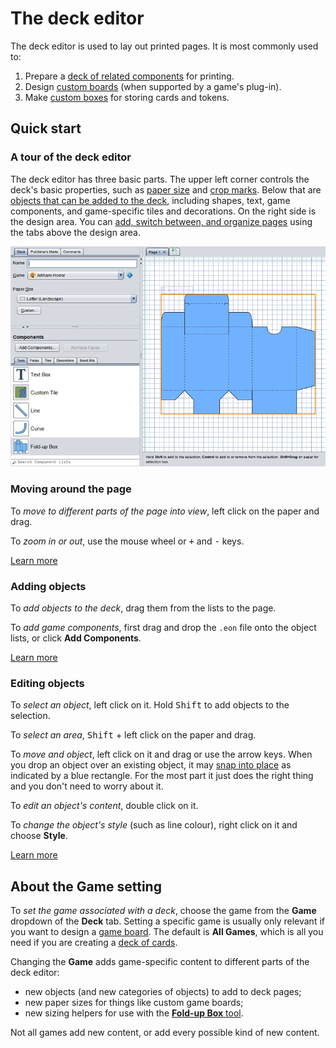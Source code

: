 # The deck editor

The deck editor is used to lay out printed pages. It is most commonly used to:

1. Prepare a [deck of related components](um-deck-decks.md) for printing.
2. Design [custom boards](um-deck-boards.md) (when supported by a game's plug-in).
3. Make [custom boxes](um-deck-boxes.md) for storing cards and tokens.

## Quick start

### A tour of the deck editor

The deck editor has three basic parts. The upper left corner controls the deck's basic properties, such as [paper size](um-deck-pages.md) and [crop marks](um-deck-pubmarks.md). Below that are [objects that can be added to the deck](um-deck-adding-content.md), including shapes, text, game components, and game-specific tiles and decorations. On the right side is the design area. You can [add, switch between, and organize pages](um-deck-pages.md) using the tabs above the design area.

![the deck editor](images/deck-editor.png)

### Moving around the page

To *move to different parts of the page into view*, left click on the paper and drag.

To *zoom in or out*, use the mouse wheel or <kbd>+</kbd> and <kbd>-</kbd> keys.

[Learn more](um-deck-commands.md)

### Adding objects

To *add objects to the deck*, drag them from the lists to the page.

To *add game components*, first drag and drop the `.eon` file onto the object lists, or click **Add Components**.

[Learn more](um-deck-adding-content.md)

### Editing objects

To *select an object*, left click on it. Hold <kbd>Shift</kbd> to add objects to the selection.

To *select an area*, <kbd>Shift</kbd> + left click on the paper and drag.

To *move and object*, left click on it and drag or use the arrow keys. When you drop an object over an existing object, it may [snap into place](deck-snap.md) as indicated by a blue rectangle. For the most part it just does the right thing and you don't need to worry about it.

To *edit an object's content*, double click on it.

To *change the object's style* (such as line colour), right click on it and choose **Style**.

[Learn more](um-deck-commands.md)

## About the **Game** setting

To *set the game associated with a deck*, choose the game from the **Game** dropdown of the **Deck** tab. Setting a specific game is usually only relevant if you want to design a [game board](um-deck-boards.md). The default is **All Games**, which is all you need if you are creating a [deck of cards](um-deck-decks.md).

Changing the **Game** adds game-specific content to different parts of the deck editor:

- new objects  (and new categories of objects)  to add to deck pages;
- new paper sizes for things like custom game boards;
- new sizing helpers for use with the [**Fold-up Box** tool](um-deck-boxes.md).

Not all games add new content, or add every possible kind of new content.

